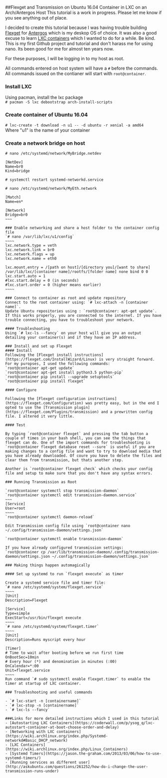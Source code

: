 ##Flexget and Transmission on Ubuntu 16.04 Container in LXC on an Arch/Antergos Host
This tutorial is a work in progress. Please let me know if you see anything out of place.

I decided to create this tutorial because I was having trouble building [Flexget](www.flexget.com) for [Antergos](www.antergos.com) which is my deskop OS of choice. It was also a good excuse to learn [LXC containers](https://linuxcontainers.org/lxc/introduction/) which I wanted to do for a while. Be kind. This is my first Github project and tutorial and don't harass me for using nano. Its been good for me for almost ten years now.

For these purposes, I will be logging in to my host as root.  

All commands entered on host system will have a `#` before the commands. All commands issued on the contianer will start with `root@container`.  

### Install LXC
Using pacman, install the lxc package  
`# pacman -S lxc debootstrap arch-install-scripts`

### Create container of Ubuntu 16.04
`# lxc-create -t download -n u1 -- -d ubuntu -r xenial -a amd64`  
Where "u1" is the name of your container

### Create a network bridge on host

`# nano /etc/systemd/network/MyBridge.netdev`  
~~~~
[NetDev]
Name=br0
Kind=bridge
~~~~~
`# systemctl restart systemd-networkd.service`

`# nano /etc/systemd/network/MyEth.network`
~~~~~
[Match]
Name=en*

[Network]
Bridge=br0
~~~

### Enable networking and share a host folder to the container config file 
`# nano /var/lib/lxc/u1/config`
~~~~
lxc.network.type = veth
lxc.network.link = br0
lxc.network.flags = up
lxc.network.name = eth0

lxc.mount.entry = /[path on host]/[directory you]/[want to share]  /var/lib/lxc/[container name]/rootfs/[folder name] none bind 0 0
lxc.start.auto = 1
#lxc.start.delay = 0 (in seconds)
#lxc.start.order = 0 (higher means earlier)
~~~~

### Connect to container as root and update repository
Connect to the root container using: `# lxc-attach -n [container name]`.   
Update Ubuntu repositories using : `root@container: apt-get update`.  
If this works properly, you are connected to the internet. If you have trouble connecting, you have to troubleshoot your network.

#### Troubleshooting
Using `# lxc-ls --fancy` on your host will give you an output detailing your container(s) and if they have an IP address. 

### Install and set up Flexget
#### Install
Following the [Flexget install instructions](https://flexget.com/InstallWizard/Linux) is very straight forward. For my puropses, I used the following commands:  
`root@container apt-get update`  
`root@container apt-get install python3.5 python-pip`  
`root@container pip install --upgrade setuptools`  
`root@container pip install flexget`  

#### Configure

Following the [Flexget configuration instructions](https://flexget.com/Configuration) was pretty easy, but in the end I opted to use the [Transmission plugin](https://flexget.com/Plugins/transmission) and a prewritten config file. I altered it very little.

#### Test

By typing `root@container flexget` and pressing the tab button a couple of times in your bash shell, you can see the things that flexget can do. One of the import commands for troubleshooting is `root@container flexget database reset --sure` is useful if you are making changes to a config file and want to try to download media that you have already downloaded. Of coure you have to delete the files and clear them from transmission, but thats another step.  

Another is `root@container flexget check` which checks your config file and setup to make sure that you don't have any syntax errors.

### Running Transmission as Root

`root@container systemctl stop transmission-daemon`    
`root@container systemctl edit transmission-daemon.service`
~~~
[Service]
User=root
~~~~
`root@container systemctl daemon-reload`

Edit Transmission config file using `root@container nano ~/.config/transmission-daemon/settings.json`

`root@container systemctl enable transmission-daemon`

If you have already configured transmission settings:  
`root@container cp /var/lib/transmission-daemon/.config/transmission-daemon/settings.json ~/.config/transmission-daemon/settings.json` 

### Making things happen automagically

#### Set up systemd to run `flexget execute` as timer

Create a systemd service file and timer file:   
`# nano /etc/systemd/system/flexget.service`   
~~~~
[Unit]
Description=Flexget

[Service]
Type=simple
ExecStart=/usr/bin/flexget execute
~~~~   
`# nano /etc/systemd/system/flexget.timer`   
~~~~
[Unit]
Description=Runs myscript every hour

[Timer]
# Time to wait after booting before we run first time
OnBootSec=10min
# Every hour (*) and denomination in minutes (:00)
OnCalendar=*:00
Unit=flexget.service
~~~~   
Run command `# sudo systemctl enable flexget.timer` to enable the timer at startup of LXC container.

### Troubleshooting and useful commands

- `# lxc-start -n [containername]`
- `# lxc-stop -n [containername]`
- `# lxc-ls --fancy`

###Links for more detailed instructions which I used in this tutorial
- [Autostarting LXC Containers](https://coderwall.com/p/ysog_q/lxc-autostart-container-at-boot-choose-order-and-delay)
- [Networking with LXC containers](https://wiki.archlinux.org/index.php/Systemd-networkd#Basic_DHCP_network)
- [LXC Containers](https://wiki.archlinux.org/index.php/Linux_Containers)
- [Systemd Timers](https://jason.the-graham.com/2013/03/06/how-to-use-systemd-timers/)
- [Running services as different user](http://askubuntu.com/questions/261252/how-do-i-change-the-user-transmission-runs-under)
